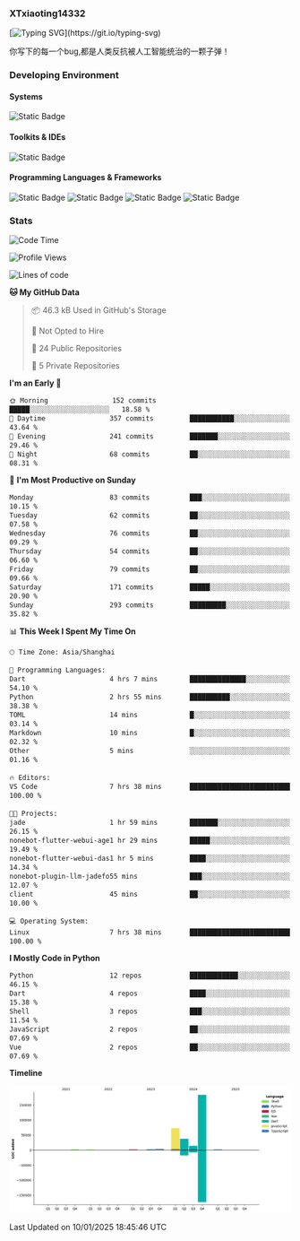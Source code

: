 ### XTxiaoting14332

[![Typing SVG](https://readme-typing-svg.herokuapp.com?font=JetBrians+Mono&pause=1000&random=false&width=435&lines=Hello+World!)](https://git.io/typing-svg)

你写下的每一个bug,都是人类反抗被人工智能统治的一颗子弹！

### Developing Environment

#### Systems

![Static Badge](https://img.shields.io/badge/Ubuntu-%20?style=flat-square&logo=ubuntu&logoColor=white&color=E34F26)

#### Toolkits & IDEs

![Static Badge](https://img.shields.io/badge/Visual%20Studio%20Code-%20?style=flat-square&logo=visualstudiocode&logoColor=white&color=blue)

#### Programming Languages & Frameworks

![Static Badge](https://img.shields.io/badge/Dart-%20?style=flat-square&logo=dart&logoColor=white&color=0175C2)
![Static Badge](https://img.shields.io/badge/Flutter-%20?style=flat-square&logo=flutter&logoColor=white&color=02569B)
![Static Badge](https://img.shields.io/badge/Python-%20?style=flat-square&logo=python&logoColor=white&color=E7A781)
![Static Badge](https://img.shields.io/badge/Bash%20Shell-%20?style=flat-square&logo=shell&logoColor=white&color=49D868)

### Stats

<!--START_SECTION:waka-->
![Code Time](http://img.shields.io/badge/Code%20Time-251%20hrs%2029%20mins-blue)

![Profile Views](http://img.shields.io/badge/Profile%20Views-0-blue)

![Lines of code](https://img.shields.io/badge/From%20Hello%20World%20I%27ve%20Written-319.0%20thousand%20lines%20of%20code-blue)

**🐱 My GitHub Data** 

> 📦 46.3 kB Used in GitHub's Storage 
 > 
> 🚫 Not Opted to Hire
 > 
> 📜 24 Public Repositories 
 > 
> 🔑 5 Private Repositories 
 > 
**I'm an Early 🐤** 

```text
🌞 Morning                152 commits         █████░░░░░░░░░░░░░░░░░░░░   18.58 % 
🌆 Daytime                357 commits         ███████████░░░░░░░░░░░░░░   43.64 % 
🌃 Evening                241 commits         ███████░░░░░░░░░░░░░░░░░░   29.46 % 
🌙 Night                  68 commits          ██░░░░░░░░░░░░░░░░░░░░░░░   08.31 % 
```
📅 **I'm Most Productive on Sunday** 

```text
Monday                   83 commits          ███░░░░░░░░░░░░░░░░░░░░░░   10.15 % 
Tuesday                  62 commits          ██░░░░░░░░░░░░░░░░░░░░░░░   07.58 % 
Wednesday                76 commits          ██░░░░░░░░░░░░░░░░░░░░░░░   09.29 % 
Thursday                 54 commits          ██░░░░░░░░░░░░░░░░░░░░░░░   06.60 % 
Friday                   79 commits          ██░░░░░░░░░░░░░░░░░░░░░░░   09.66 % 
Saturday                 171 commits         █████░░░░░░░░░░░░░░░░░░░░   20.90 % 
Sunday                   293 commits         █████████░░░░░░░░░░░░░░░░   35.82 % 
```


📊 **This Week I Spent My Time On** 

```text
🕑︎ Time Zone: Asia/Shanghai

💬 Programming Languages: 
Dart                     4 hrs 7 mins        ██████████████░░░░░░░░░░░   54.10 % 
Python                   2 hrs 55 mins       ██████████░░░░░░░░░░░░░░░   38.38 % 
TOML                     14 mins             █░░░░░░░░░░░░░░░░░░░░░░░░   03.14 % 
Markdown                 10 mins             █░░░░░░░░░░░░░░░░░░░░░░░░   02.32 % 
Other                    5 mins              ░░░░░░░░░░░░░░░░░░░░░░░░░   01.16 % 

🔥 Editors: 
VS Code                  7 hrs 38 mins       █████████████████████████   100.00 % 

🐱‍💻 Projects: 
jade                     1 hr 59 mins        ███████░░░░░░░░░░░░░░░░░░   26.15 % 
nonebot-flutter-webui-age1 hr 29 mins        █████░░░░░░░░░░░░░░░░░░░░   19.49 % 
nonebot-flutter-webui-das1 hr 5 mins         ████░░░░░░░░░░░░░░░░░░░░░   14.34 % 
nonebot-plugin-llm-jadefo55 mins             ███░░░░░░░░░░░░░░░░░░░░░░   12.07 % 
client                   45 mins             ██░░░░░░░░░░░░░░░░░░░░░░░   10.00 % 

💻 Operating System: 
Linux                    7 hrs 38 mins       █████████████████████████   100.00 % 
```

**I Mostly Code in Python** 

```text
Python                   12 repos            ████████████░░░░░░░░░░░░░   46.15 % 
Dart                     4 repos             ████░░░░░░░░░░░░░░░░░░░░░   15.38 % 
Shell                    3 repos             ███░░░░░░░░░░░░░░░░░░░░░░   11.54 % 
JavaScript               2 repos             ██░░░░░░░░░░░░░░░░░░░░░░░   07.69 % 
Vue                      2 repos             ██░░░░░░░░░░░░░░░░░░░░░░░   07.69 % 
```



**Timeline**

![Lines of Code chart](https://raw.githubusercontent.com/XTxiaoting14332/XTxiaoting14332/main/assets/bar_graph.png)


 Last Updated on 10/01/2025 18:45:46 UTC
<!--END_SECTION:waka-->
